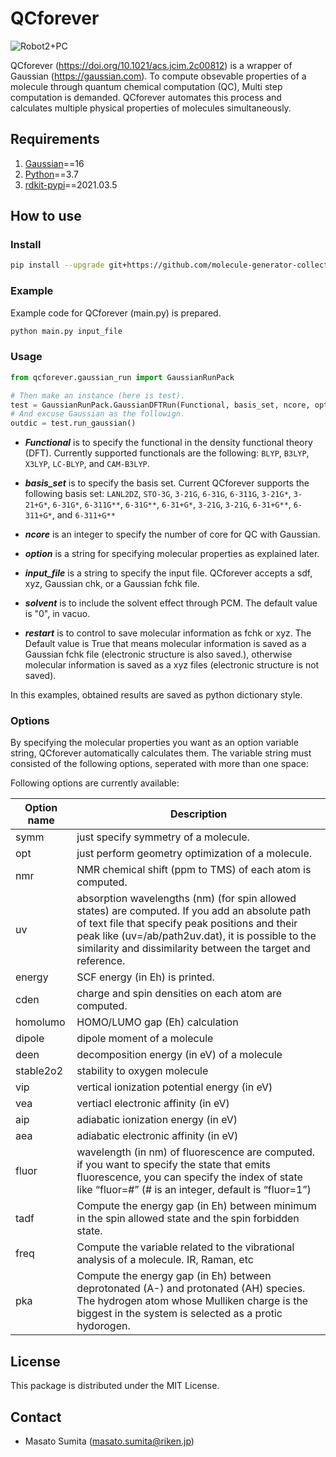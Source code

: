 # QCforever

![Robot2+PC](https://user-images.githubusercontent.com/46772738/188896764-65ab12c1-3cc9-421d-8d87-ed33c932380a.png)

QCforever (https://doi.org/10.1021/acs.jcim.2c00812) is a wrapper of Gaussian (https://gaussian.com). To compute obsevable properties of a molecule through quantum chemical computation (QC),
Multi step computation is demanded. QCforever automates this process and calculates multiple physical properties of molecules simultaneously.


## Requirements

1. [Gaussian](https://gaussian.com)==16
2. [Python](https://www.anaconda.com/download/)==3.7
3. [rdkit-pypi](https://anaconda.org/rdkit/rdkit)==2021.03.5

## How to use

### Install

```bash
pip install --upgrade git+https://github.com/molecule-generator-collection/QCforever.git
```

### Example

Example code for QCforever (main.py) is prepared.

```bash
python main.py input_file
```

### Usage

```python
from qcforever.gaussian_run import GaussianRunPack

# Then make an instance (here is test).
test = GaussianRunPack.GaussianDFTRun(Functional, basis_set, ncore, option, input_file, solvent='water', restart=False)
# And excuse Gaussian as the followign.
outdic = test.run_gaussian()
```

- ***Functional*** is to specify the functional in the density functional theory (DFT).
Currently supported functionals are the following: `BLYP`, `B3LYP`, `X3LYP`, `LC-BLYP`, and `CAM-B3LYP`.

- ***basis_set*** is to specify the basis set.
  Current QCforever supports the following basis set:
  `LANL2DZ`, `STO-3G`, `3-21G`, `6-31G`, `6-311G`, `3-21G*`, `3-21+G*`, `6-31G*`, `6-311G**`, `6-31G**`,
  `6-31+G*`, `3-21G`, `3-21G`, `6-31+G**`, `6-311+G*`, and `6-311+G**`

- ***ncore*** is an integer to specify the number of core for QC with Gaussian.

- ***option*** is a string for specifying molecular properties as explained later.

- ***input_file*** is a string to specify the input file.
  QCforever accepts a sdf, xyz, Gaussian chk, or a Gaussian fchk file.

- ***solvent*** is to include the solvent effect through PCM.
  The default value is "0", in vacuo.

- ***restart*** is to control to save molecular information as fchk or xyz.
  The Default value is True that means molecular information is saved as a Gaussian fchk file (electronic structure is also saved.),
  otherwise molecular information is saved as a xyz files (electronic structure is not saved).

In this examples, obtained results are saved as python dictionary style.

### Options

By specifying the molecular properties you want as an option variable string,
QCforever automatically calculates them.
The variable string must consisted of the following options,
seperated with more than one space:

Following options are currently available:

| Option name | Description                                                                                                                                                                                                                                                             |
|-------------|-------------------------------------------------------------------------------------------------------------------------------------------------------------------------------------------------------------------------------------------------------------------------|
| symm        | just specify symmetry of a molecule.                                                                                                                                                                                                                                    |
| opt         | just perform geometry optimization of a molecule.                                                                                                                                                                                                                       |
| nmr         | NMR chemical shift (ppm to TMS) of each atom is computed.                                                                                                                                                                                                               |
| uv          | absorption wavelengths (nm) (for spin allowed states) are computed. If you add an absolute path of text file that specify peak positions and their peak like (uv=/ab/path2uv.dat), it is possible to the similarity and dissimilarity between the target and reference. |
| energy      | SCF energy (in Eh) is printed.                                                                                                                                                                                                                                          |
| cden        | charge and spin densities on each atom are computed.                                                                                                                                                                                                                    |
| homolumo    | HOMO/LUMO gap (Eh) calculation                                                                                                                                                                                                                                          |
| dipole      | dipole moment of a molecule                                                                                                                                                                                                                                             |
| deen        | decomposition energy (in eV) of a molecule                                                                                                                                                                                                                              |
| stable2o2   | stability to oxygen molecule                                                                                                                                                                                                                                            |
| vip         | vertical ionization potential energy (in eV)                                                                                                                                                                                                                            |
| vea         | vertiacl electronic affinity (in eV)                                                                                                                                                                                                                                    |
| aip         | adiabatic ionization energy (in eV)                                                                                                                                                                                                                                     |
| aea         | adiabatic electronic affinity (in eV)                                                                                                                                                                                                                                   |
| fluor       | wavelength (in nm) of fluorescence are computed. if you want to specify the state that emits fluorescence, you can specify the index of state like “fluor=#” (# is an integer, default is “fluor=1”)                                                                    |
| tadf        | Compute the energy gap (in Eh) between minimum in the spin allowed state and the spin forbidden state.                                                                                                                                                                  |
| freq        | Compute the variable related to the vibrational analysis of a molecule. IR, Raman, etc                                                                                                                                                                                  |
| pka         | Compute the energy gap (in Eh) between deprotonated (A-) and protonated (AH) species. The hydrogen atom whose Mulliken charge is the biggest in the system is selected as a protic hydorogen.                                                                           |

## License

This package is distributed under the MIT License.

## Contact

- Masato Sumita (masato.sumita@riken.jp)
